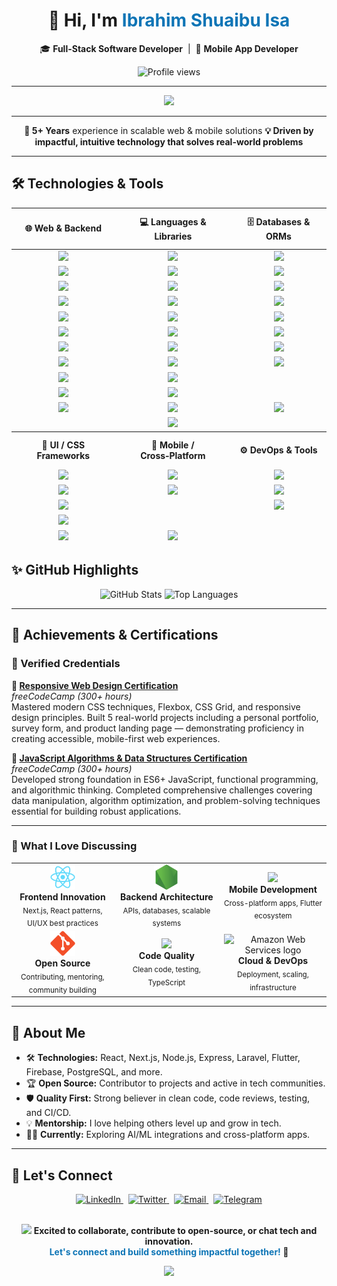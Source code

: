 <!-- Profile ReadMe for Ibrahim Shuaibu Isa | ShuaibuPassionateProgrammer -->

<div align="center">

# 👋 Hi, I'm <span style="color:#0e75b6"><b>Ibrahim Shuaibu Isa</b></span>  
🎓 <b>Full-Stack Software Developer</b> &nbsp;|&nbsp; 📱 <b>Mobile App Developer</b>

<img src="https://komarev.com/ghpvc/?username=ShuaibuPassionateProgrammer&label=Profile%20views&color=0e75b6&style=flat-square" alt="Profile views" />

</div>

---

<p align="center">
  <img src="https://readme-typing-svg.herokuapp.com?font=Fira+Code&weight=500&size=25&duration=3000&pause=2000&color=0e75b6&center=true&vCenter=true&width=950&lines=Creating+robust+solutions+for+the+future.;Passionate+about+clean+code+%26+user-centered+design.;Open+Source+Enthusiast+and+Mentor.;Let's+build+the+next+big+thing+together!+" />
</p>

---

<p align="center">
<b>💼 5+ Years</b> experience in scalable web & mobile solutions  
<b>💡 Driven by impactful, intuitive technology that solves real-world problems</b>
</p>

---

## 🛠️ Technologies & Tools

<div align="center">

<table style="text-align:center; border-collapse:collapse;">

  <thead>
    <tr>
      <th style="padding:12px;">🌐 <strong>Web & Backend</strong></th>
      <th style="padding:12px;">💻 <strong>Languages & Libraries</strong></th>
      <th style="padding:12px;">🗄️ <strong>Databases & ORMs</strong></th>
    </tr>
  </thead>

  <tbody>
    <tr>
      <td><img src="https://img.shields.io/badge/React-20232A?style=flat-square&logo=react&logoColor=61DAFB" /></td>
      <td><img src="https://img.shields.io/badge/JavaScript-F7DF1E?style=flat-square&logo=javascript&logoColor=black" /></td>
      <td><img src="https://img.shields.io/badge/MySQL-4479A1?style=flat-square&logo=mysql&logoColor=white" /></td>
    </tr>
    <tr>
      <td><img src="https://img.shields.io/badge/Next.js-000000?style=flat-square&logo=next.js&logoColor=white" /></td>
      <td><img src="https://img.shields.io/badge/TypeScript-3178C6?style=flat-square&logo=typescript&logoColor=white" /></td>
      <td><img src="https://img.shields.io/badge/PostgreSQL-4169E1?style=flat-square&logo=postgresql&logoColor=white" /></td>
    </tr>
    <tr>
      <td><img src="https://img.shields.io/badge/Express.js-000000?style=flat-square&logo=express&logoColor=white" /></td>
      <td><img src="https://img.shields.io/badge/Dart-0175C2?style=flat-square&logo=dart&logoColor=white" /></td>
      <td><img src="https://img.shields.io/badge/MongoDB-4EA94B?style=flat-square&logo=mongodb&logoColor=white" /></td>
    </tr>
    <tr>
      <td><img src="https://img.shields.io/badge/Node.js-339933?style=flat-square&logo=node.js&logoColor=white" /></td>
      <td><img src="https://img.shields.io/badge/Java-007396?style=flat-square&logo=java&logoColor=white" /></td>
      <td><img src="https://img.shields.io/badge/Mongoose-47A248?style=flat-square&logo=mongoose&logoColor=white" /></td>
    </tr>
    <tr>
      <td><img src="https://img.shields.io/badge/Laravel-FF2D20?style=flat-square&logo=laravel&logoColor=white" /></td>
      <td><img src="https://img.shields.io/badge/C++-00599C?style=flat-square&logo=c%2B%2B&logoColor=white" /></td>
      <td><img src="https://img.shields.io/badge/SQLite-003B57?style=flat-square&logo=sqlite&logoColor=white" /></td>
    </tr>
    <tr>
      <td><img src="https://img.shields.io/badge/PHP-777BB4?style=flat-square&logo=php&logoColor=white" /></td>
      <td><img src="https://img.shields.io/badge/C%23-239120?style=flat-square&logo=c-sharp&logoColor=white" /></td>
      <td><img src="https://img.shields.io/badge/Prisma-2D3748?style=flat-square&logo=prisma&logoColor=white" /></td>
    </tr>
    <tr>
      <td><img src="https://img.shields.io/badge/Supabase-3ECF8E?style=flat-square&logo=supabase&logoColor=white" /></td>
      <td><img src="https://img.shields.io/badge/C-00599C?style=flat-square&logo=c&logoColor=white" /></td>
      <td><img src="https://img.shields.io/badge/Firebase-FFCA28?style=flat-square&logo=firebase&logoColor=black" /></td>
    </tr>
    <tr>
      <td><img src="https://img.shields.io/badge/Convex-1B1F23?style=flat-square&logo=convex&logoColor=56D364" /></td>
      <td><img src="https://img.shields.io/badge/Kotlin-7F52FF?style=flat-square&logo=kotlin&logoColor=white" /></td>
      <td><img src="https://img.shields.io/badge/Appwrite-F02E65?style=flat-square&logo=appwrite&logoColor=white" /></td>
    </tr>
    <tr>
      <td><img src="https://img.shields.io/badge/EJS-8CBB1F?style=flat-square&logo=ejs&logoColor=white" /></td>
      <td><img src="https://img.shields.io/badge/jQuery-0769AD?style=flat-square&logo=jquery&logoColor=white" /></td>
      <td></td>
    </tr>
    <tr>
      <td><img src="https://img.shields.io/badge/NextAuth.js-2d3748?style=flat-square&logo=nextdotjs&logoColor=white" /></td>
      <td><img src="https://img.shields.io/badge/AJAX-4A90E2?style=flat-square&logo=ajax&logoColor=white" /></td>
      <td></td>
    </tr>
    <tr>
      <td><img src="https://img.shields.io/badge/Clerk-3B2AE7?style=flat-square&logo=clerk&logoColor=white" /></td>
      <td><img src="https://img.shields.io/badge/HTML5-E34F26?style=flat-square&logo=html5&logoColor=white" /></td>
      <td><img src="https://img.shields.io/badge/Mobile_Ready-%20?style=flat-square&logo=android&logoColor=white" /></td>
    </tr>
    <tr>
      <td></td>
      <td><img src="https://img.shields.io/badge/CSS3-1572B6?style=flat-square&logo=css3&logoColor=white" /></td>
      <td></td>
    </tr>
  </tbody>

  <tfoot>
    <tr>
      <th style="padding:12px;">🎨 <strong>UI / CSS Frameworks</strong></th>
      <th style="padding:12px;">📱 <strong>Mobile / Cross‑Platform</strong></th>
      <th style="padding:12px;">⚙️ <strong>DevOps & Tools</strong></th>
    </tr>
    <tr>
      <td><img src="https://img.shields.io/badge/Tailwind_CSS-06B6D4?style=flat-square&logo=tailwindcss&logoColor=white" /></td>
      <td><img src="https://img.shields.io/badge/Flutter-02569B?style=flat-square&logo=flutter&logoColor=white" /></td>
      <td><img src="https://img.shields.io/badge/Git-F05032?style=flat-square&logo=git&logoColor=white" /></td>
    </tr>
    <tr>
      <td><img src="https://img.shields.io/badge/Bootstrap-7952B3?style=flat-square&logo=bootstrap&logoColor=white" /></td>
      <td><img src="https://img.shields.io/badge/React_Native-20232A?style=flat-square&logo=react&logoColor=61DAFB" /></td>
      <td><img src="https://img.shields.io/badge/GitHub-181717?style=flat-square&logo=github&logoColor=white" /></td>
    </tr>
    <tr>
      <td><img src="https://img.shields.io/badge/Chakra_UI-319795?style=flat-square&logo=chakraui&logoColor=white" /></td>
      <td></td>
      <td><img src="https://img.shields.io/badge/Docker-2496ED?style=flat-square&logo=docker&logoColor=white" /></td>
    </tr>
    <tr>
      <td><img src="https://img.shields.io/badge/Shadcn_UI-000000?style=flat-square&logo=shadcn&logoColor=white" /></td>
      <td></td>
      <td></td>
    </tr>
    <tr>
      <td><img src="https://img.shields.io/badge/Radix_UI-161618?style=flat-square&logo=radix-ui&logoColor=white" /></td>
      <td><img src="https://img.shields.io/badge/Daisy_UI-5A0EF8?style=flat-square&logo=daisyui&logoColor=white" /></td>
      <td></td>
    </tr>
  </tfoot>

</table>

</div>



## ✨ GitHub Highlights

<p align="center">
  <img src="https://github-readme-stats.vercel.app/api?username=ShuaibuPassionateProgrammer&show_icons=true&theme=radical&count_private=true" alt="GitHub Stats" height="170" />
  <img src="https://github-readme-stats.vercel.app/api/top-langs/?username=ShuaibuPassionateProgrammer&layout=compact&theme=radical" alt="Top Languages" height="170" />
  <!-- <img src="https://github-readme-streak-stats.herokuapp.com?user=ShuaibuPassionateProgrammer&theme=radical" alt="GitHub Streak" height="170"/>  -->
</p>

---

## 🏅 Achievements & Certifications

### 📜 Verified Credentials

**🎨 [Responsive Web Design Certification](https://www.freecodecamp.org/certification/ShuaibuPassionateProgrammer/responsive-web-design)**  
*freeCodeCamp (300+ hours)*  
Mastered modern CSS techniques, Flexbox, CSS Grid, and responsive design principles. Built 5 real-world projects including a personal portfolio, survey form, and product landing page — demonstrating proficiency in creating accessible, mobile-first web experiences.

**🧮 [JavaScript Algorithms & Data Structures Certification](https://www.freecodecamp.org/certification/ShuaibuPassionateProgrammer/javascript-algorithms-and-data-structures-v8)**  
*freeCodeCamp (300+ hours)*  
Developed strong foundation in ES6+ JavaScript, functional programming, and algorithmic thinking. Completed comprehensive challenges covering data manipulation, algorithm optimization, and problem-solving techniques essential for building robust applications.

---

### 💬 What I Love Discussing

<table align="center">
<tr>
<td align="center" width="200">
<img src="https://raw.githubusercontent.com/devicons/devicon/master/icons/react/react-original.svg" width="40"/><br>
<strong>Frontend Innovation</strong><br>
<sub>Next.js, React patterns, UI/UX best practices</sub>
</td>
<td align="center" width="200">
<img src="https://raw.githubusercontent.com/devicons/devicon/master/icons/nodejs/nodejs-original.svg" width="40"/><br>
<strong>Backend Architecture</strong><br>
<sub>APIs, databases, scalable systems</sub>
</td>
<td align="center" width="200">
<img src="https://cdn.jsdelivr.net/gh/devicons/devicon/icons/flutter/flutter-original.svg" width="40"/><br>
<strong>Mobile Development</strong><br>
<sub>Cross-platform apps, Flutter ecosystem</sub>
</td>
</tr>
<tr>
<td align="center" width="200">
<img src="https://raw.githubusercontent.com/devicons/devicon/master/icons/git/git-original.svg" width="40"/><br>
<strong>Open Source</strong><br>
<sub>Contributing, mentoring, community building</sub>
</td>
<td align="center" width="200">
<img src="https://cdn.jsdelivr.net/gh/devicons/devicon/icons/typescript/typescript-original.svg" width="40"/><br>
<strong>Code Quality</strong><br>
<sub>Clean code, testing, TypeScript</sub>
</td>
<td align="center" width="200">
<img src="https://cdn.jsdelivr.net/gh/devicons/devicon@v2.14/icons/amazonwebservices/amazonwebservices-original.svg" alt="Amazon Web Services logo" width="40" height="40" /><br>
<strong>Cloud & DevOps</strong><br>
<sub>Deployment, scaling, infrastructure</sub>
</td>
</tr>
</table>

---

## 🚀 About Me

- 🛠️ <b>Technologies:</b> React, Next.js, Node.js, Express, Laravel, Flutter, Firebase, PostgreSQL, and more.
- 🏆 <b>Open Source:</b> Contributor to projects and active in tech communities.
- 🛡️ <b>Quality First:</b> Strong believer in clean code, code reviews, testing, and CI/CD.
- 💡 <b>Mentorship:</b> I love helping others level up and grow in tech.
- 🧑‍💻 <b>Currently:</b> Exploring AI/ML integrations and cross-platform apps.

---

## 🤝 Let's Connect
<div align="center">
<a href="https://www.linkedin.com/in/shuaibu-ibrahim-76970b279/" target="_blank" title="Connect on LinkedIn">
  <img src="https://img.shields.io/badge/LinkedIn-%230A66C2.svg?&style=for-the-badge&logo=linkedin&logoColor=white" alt="LinkedIn"/>
</a>
&nbsp;
<a href="https://x.com/shuaibu92685472" target="_blank" title="Say hi on Twitter">
  <img src="https://img.shields.io/badge/Twitter-1DA1F2?style=for-the-badge&logo=twitter&logoColor=white" alt="Twitter"/>
</a>
&nbsp;
<a href="mailto:shuaibuibrahim523@gmail.com" title="Email me">
  <img src="https://img.shields.io/badge/Email-EA4335?style=for-the-badge&logo=gmail&logoColor=white" alt="Email"/>
</a>
&nbsp;
<a href="https://t.me/shuaibu_passionate_programmer" target="_blank" title="Contact me on Telegram">
  <img src="https://img.shields.io/badge/Telegram-2CA5E0?style=for-the-badge&logo=telegram&logoColor=white" alt="Telegram"/>
</a>
</div>
<br/>
<p align="center">
  <img src="https://raw.githubusercontent.com/rahulbanerjee26/githubProfileReadmeGenerator/main/gifs/wave.gif" width="35"/>
  <strong>Excited to collaborate, contribute to open-source, or chat tech and innovation.<br>
  <span style="color:
#0e75b6;">Let's connect and build something impactful together!</span> 🚀</strong>
</p>
<p align="center">
  <img src="https://capsule-render.vercel.app/api?type=waving&color=0e75b6&height=90&section=footer"/>
</p>
